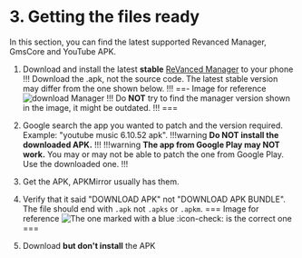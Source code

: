 # 3. Getting the files ready

In this section, you can find the latest supported Revanced Manager, GmsCore and YouTube APK.

1. Download and install the latest **stable** [ReVanced Manager](https://github.com/ReVanced/ReVanced-manager/releases/latest) to your phone
!!!
Download the .apk, not the source code. 
The latest stable version may differ from the one shown below.
!!!
==- Image for reference
![download Manager](https://github.com/SodaWithoutSparkles/ReVanced-troubleshooting-guide/blob/main/screenshots/000-download_manager.jpg?raw=true)
!!!
Do **NOT** try to find the manager version shown in the image, it might be outdated.
!!!
===

2. Google search the app you wanted to patch and the version required. Example: "youtube music 6.10.52 apk".
!!!warning
**Do NOT install the downloaded APK.**
!!!
!!!warning
**The app from Google Play may NOT work.** You may or may not be able to patch the one from Google Play. Use the downloaded one.
!!!
3. Get the APK, APKMirror usually has them.
4. Verify that it said "DOWNLOAD APK" not "DOWNLOAD APK BUNDLE". The file should end with `.apk` not `.apks` or `.apkm`.
=== Image for reference
![The one marked with a blue :icon-check: is the correct one](https://github.com/SodaWithoutSparkles/ReVanced-troubleshooting-guide/blob/main/screenshots/021-verify-apk-not-bundle.jpg?raw=true)
===
5. Download **but don't install** the APK
